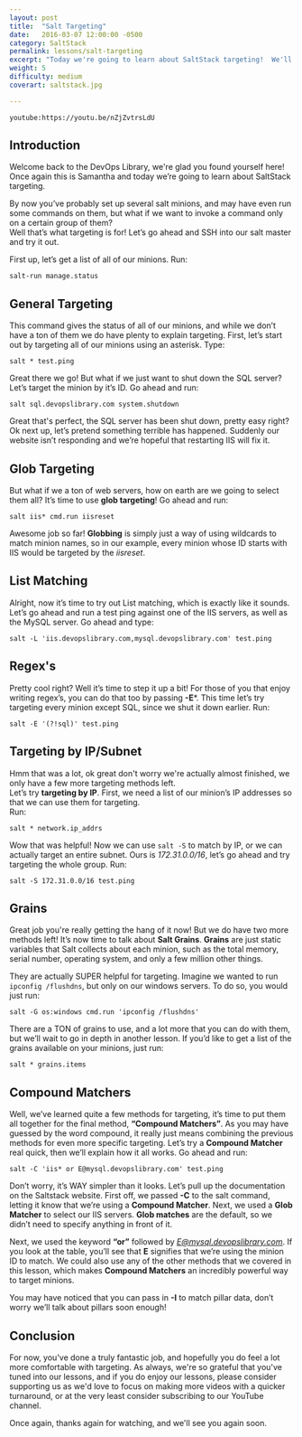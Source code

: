 ```yaml
---
layout: post
title:  "Salt Targeting"
date:   2016-03-07 12:00:00 -0500
category: SaltStack
permalink: lessons/salt-targeting
excerpt: "Today we're going to learn about SaltStack targeting!  We'll cover general, glob, list, regex, and compound matchers, let's go ahead and get started!"
weight: 5
difficulty: medium
coverart: saltstack.jpg

---
```

`youtube:https://youtu.be/nZjZvtrsLdU`

Introduction
------------
Welcome back to the DevOps Library, we're glad you found yourself here!  Once again this is Samantha and today we’re going to learn about SaltStack targeting.  

By now you’ve probably set up several salt minions, and may have even run some commands on them, but what if we want to invoke a command only on a certain group of them?  
Well that’s what targeting is for!  Let’s go ahead and SSH into our salt master and try it out.  

First up, let’s get a list of all of our minions.  Run:

`salt-run manage.status`

General Targeting
-----------------
This command gives the status of all of our minions, and while we don’t have a ton of them we do have plenty to explain targeting.
First, let’s start out by targeting all of our minions using an asterisk.  Type:

`salt * test.ping`

Great there we go!  But what if we just want to shut down the SQL server?  Let’s target the minion by it’s ID.  Go ahead and run:  

`salt sql.devopslibrary.com system.shutdown`

Great that's perfect, the SQL server has been shut down, pretty easy right?  Ok next up, let’s pretend something terrible has happened.  Suddenly our website isn’t responding and we’re hopeful that restarting IIS will fix it.

Glob Targeting
--------------
But what if we a ton of web servers, how on earth are we going to select them all?  It’s time to use **glob targeting**!  Go ahead and run:

`salt iis* cmd.run iisreset`

Awesome job so far!  **Globbing** is simply just a way of using wildcards to match minion names, so in our example, every minion whose ID starts with IIS would be targeted by the *iisreset*.

List Matching
-------------
Alright, now it’s time to try out List matching, which is exactly like it sounds.  Let’s go ahead and run a test ping against one of the IIS servers, as well as the MySQL server.
Go ahead and type:

`salt -L 'iis.devopslibrary.com,mysql.devopslibrary.com' test.ping`

Regex's
-------
Pretty cool right?  Well it’s time to step it up a bit!  For those of you that enjoy writing regex’s, you can do that too by passing **-E***.  This time let’s try targeting every minion except SQL, since we shut it down earlier.  Run:

`salt -E '(?!sql)' test.ping`

Targeting by IP/Subnet
----------------------
Hmm that was a lot, ok great don't worry we're actually almost finished, we only have a few more targeting methods left.  
Let’s try **targeting by IP**.  First, we need a list of our minion’s IP addresses so that we can use them for targeting.  
Run:

`salt * network.ip_addrs`

Wow that was helpful!  Now we can use `salt -S` to match by IP, or we can actually target an entire subnet.  Ours is *172.31.0.0/16*, let’s go ahead and try targeting the whole group.
Run:

`salt -S 172.31.0.0/16 test.ping`

Grains
------
Great job you're really getting the hang of it now!  But we do have two more methods left!  It’s now time to talk about **Salt Grains**.  **Grains** are just static variables that Salt collects about each minion, such as the total memory, serial number, operating system, and only a few million other things.  

They are actually SUPER helpful for targeting.  Imagine we wanted to run `ipconfig /flushdns`, but only on our windows servers.  To do so, you would just run:

`salt -G os:windows cmd.run 'ipconfig /flushdns'`

There are a TON of grains to use, and a lot more that you can do with them, but we’ll wait to go in depth in another lesson.  If you’d like to get a list of the grains available on your minions, just run:

`salt * grains.items`

Compound Matchers
-----------------
Well, we’ve learned quite a few methods for targeting, it’s time to put them all together for the final method, **“Compound Matchers”**.  As you may have guessed by the word compound, it really just means combining the previous methods for even more specific targeting.  Let’s try a **Compound Matcher** real quick, then we’ll explain how it all works.
Go ahead and run:

`salt -C 'iis* or E@mysql.devopslibrary.com' test.ping`

Don’t worry, it’s WAY simpler than it looks.  Let’s pull up the documentation on the Saltstack website.  First off, we passed **-C** to the salt command, letting it know that we’re using a **Compound Matcher**.  Next, we used a **Glob Matcher** to select our IIS servers.  **Glob matches** are the default, so we didn’t need to specify anything in front of it.

Next, we used the keyword **“or”** followed by *E@mysql.devopslibrary.com*.  If you look at the table, you’ll see that **E** signifies that we’re using the minion ID to match.  We could also use any of the other methods that we covered in this lesson, which makes **Compound Matchers** an incredibly powerful way to target minions.

You may have noticed that you can pass in **-I** to match pillar data, don’t worry we’ll talk about pillars soon enough!  

Conclusion
----------
For now, you've done a truly fantastic job, and hopefully you do feel a lot more comfortable with targeting.  As always, we're so grateful that you've tuned into our lessons, and if you do enjoy our lessons, please consider supporting us as we'd love to focus on making more videos with a quicker turnaround, or at the very least consider subscribing to our YouTube channel.  

Once again, thanks again for watching, and we'll see you again soon.
